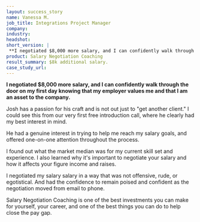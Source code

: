 ```yaml
---
layout: success_story
name: Vanessa M.
job_title: Integrations Project Manager
company: 
industry: 
headshot: 
short_version: |
 **I negotiated $8,000 more salary, and I can confidently walk through the door on my first day knowing that my employer values me and that I am an asset to the company.**
product: Salary Negotiation Coaching
result_summary: $8k additional salary.
case_study_url: 
---
```


**I negotiated $8,000 more salary, and I can confidently walk through the door on my first day knowing that my employer values me and that I am an asset to the company.**

Josh has a passion for his craft and is not out just to "get another client." I could see this from our very first free introduction call, where he clearly had my best interest in mind.

He had a genuine interest in trying to help me reach my salary goals, and offered one-on-one attention throughout the process.

I found out what the market median was for my current skill set and experience. I also learned why it's important to negotiate your salary and how it affects your figure income and raises.

I negotiated my salary salary in a way that was not offensive, rude, or egotistical. And had the confidence to remain poised and confident as the negotiation moved from email to phone.

Salary Negotiation Coaching is one of the best investments you can make for yourself, your career, and one of the best things you can do to help close the pay gap.